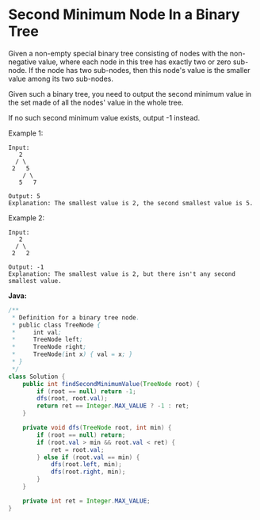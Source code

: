 # Second Minimum Node In a Binary Tree

Given a non-empty special binary tree consisting of nodes with the non-negative value, where each node in this tree has exactly two or zero sub-node. If the node has two sub-nodes, then this node's value is the smaller value among its two sub-nodes.

Given such a binary tree, you need to output the second minimum value in the set made of all the nodes' value in the whole tree.

If no such second minimum value exists, output -1 instead.

Example 1:

    Input:
       2
      / \
     2   5
        / \
       5   7

    Output: 5
    Explanation: The smallest value is 2, the second smallest value is 5.

Example 2:

    Input:
       2
      / \
     2   2

    Output: -1
    Explanation: The smallest value is 2, but there isn't any second smallest value.

**Java:**
```java
/**
 * Definition for a binary tree node.
 * public class TreeNode {
 *     int val;
 *     TreeNode left;
 *     TreeNode right;
 *     TreeNode(int x) { val = x; }
 * }
 */
class Solution {
    public int findSecondMinimumValue(TreeNode root) {
        if (root == null) return -1;
        dfs(root, root.val);
        return ret == Integer.MAX_VALUE ? -1 : ret;
    }

    private void dfs(TreeNode root, int min) {
        if (root == null) return;
        if (root.val > min && root.val < ret) {
            ret = root.val;
        } else if (root.val == min) {
            dfs(root.left, min);
            dfs(root.right, min);
        }
    }

    private int ret = Integer.MAX_VALUE;
}
```
